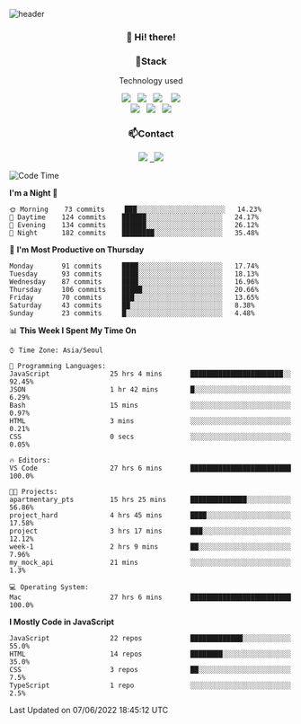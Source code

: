 ![header](https://capsule-render.vercel.app/api?type=waving&color=gradient&height=200&text=Che-ri&fontAlign=70&fontAlignY=40&animation=twinkling)

<h3 align="center">👋 Hi! there!</h3>

<h3 align="center">📌Stack</h3>
<p align="center">Technology used</p>
<div align="center"><img src="https://img.shields.io/badge/HTML5-e74c3c?style=flat-square&logo=HTML5&logoColor=white"></img> &nbsp <img src="https://img.shields.io/badge/CSS3-0A84FF?style=flat-square&logo=CSS3&logoColor=white"></img>  &nbsp <img src="https://img.shields.io/badge/SCSS-fd79a8?style=flat-square&logo=Sass&logoColor=white"/></a>&nbsp  &nbsp <img src="https://img.shields.io/badge/styled%2Dcomponents-DB7093?style=flat-square&logo=styled%2Dcomponents&logoColor=white"/></a>
<br><img src="https://img.shields.io/badge/JavaScript-FFCD11?style=flat-square&logo=JavaScript&logoColor=white"></img> &nbsp <img src="https://img.shields.io/badge/React-00BCF6?style=flat-square&logo=React&logoColor=white"></img> &nbsp <img src="https://img.shields.io/badge/Redux-764ABC?style=flat-square&logo=Redux&logoColor=white"/></a></div>

<h3 align="center">📫Contact</h3>
<div align="center"><a href="https://cheri.tistory.com/"><img src="https://img.shields.io/badge/Cheri-AD29B6?style=flat-square&logo=Tidal&logoColor=white"/></a> <a href="rnjs1135@gmail.com"> &nbsp <img src="https://img.shields.io/badge/Gmail-EA4335?style=flat-square&logo=Gmail&logoColor=white"/></a></div>

<!--START_SECTION:waka-->
![Code Time](http://img.shields.io/badge/Code%20Time-0%20secs-blue)

**I'm a Night 🦉** 

```text
🌞 Morning    73 commits     ███░░░░░░░░░░░░░░░░░░░░░░   14.23% 
🌆 Daytime    124 commits    ██████░░░░░░░░░░░░░░░░░░░   24.17% 
🌃 Evening    134 commits    ██████░░░░░░░░░░░░░░░░░░░   26.12% 
🌙 Night      182 commits    ████████░░░░░░░░░░░░░░░░░   35.48%

```
📅 **I'm Most Productive on Thursday** 

```text
Monday       91 commits     ████░░░░░░░░░░░░░░░░░░░░░   17.74% 
Tuesday      93 commits     ████░░░░░░░░░░░░░░░░░░░░░   18.13% 
Wednesday    87 commits     ████░░░░░░░░░░░░░░░░░░░░░   16.96% 
Thursday     106 commits    █████░░░░░░░░░░░░░░░░░░░░   20.66% 
Friday       70 commits     ███░░░░░░░░░░░░░░░░░░░░░░   13.65% 
Saturday     43 commits     ██░░░░░░░░░░░░░░░░░░░░░░░   8.38% 
Sunday       23 commits     █░░░░░░░░░░░░░░░░░░░░░░░░   4.48%

```


📊 **This Week I Spent My Time On** 

```text
⌚︎ Time Zone: Asia/Seoul

💬 Programming Languages: 
JavaScript               25 hrs 4 mins       ███████████████████████░░   92.45% 
JSON                     1 hr 42 mins        █░░░░░░░░░░░░░░░░░░░░░░░░   6.29% 
Bash                     15 mins             ░░░░░░░░░░░░░░░░░░░░░░░░░   0.97% 
HTML                     3 mins              ░░░░░░░░░░░░░░░░░░░░░░░░░   0.21% 
CSS                      0 secs              ░░░░░░░░░░░░░░░░░░░░░░░░░   0.05%

🔥 Editors: 
VS Code                  27 hrs 6 mins       █████████████████████████   100.0%

🐱‍💻 Projects: 
apartmentary_pts         15 hrs 25 mins      ██████████████░░░░░░░░░░░   56.86% 
project_hard             4 hrs 45 mins       ████░░░░░░░░░░░░░░░░░░░░░   17.58% 
project                  3 hrs 17 mins       ███░░░░░░░░░░░░░░░░░░░░░░   12.12% 
week-1                   2 hrs 9 mins        ██░░░░░░░░░░░░░░░░░░░░░░░   7.96% 
my_mock_api              21 mins             ░░░░░░░░░░░░░░░░░░░░░░░░░   1.3%

💻 Operating System: 
Mac                      27 hrs 6 mins       █████████████████████████   100.0%

```

**I Mostly Code in JavaScript** 

```text
JavaScript               22 repos            █████████████░░░░░░░░░░░░   55.0% 
HTML                     14 repos            ████████░░░░░░░░░░░░░░░░░   35.0% 
CSS                      3 repos             ██░░░░░░░░░░░░░░░░░░░░░░░   7.5% 
TypeScript               1 repo              ░░░░░░░░░░░░░░░░░░░░░░░░░   2.5%

```



 Last Updated on 07/06/2022 18:45:12 UTC
<!--END_SECTION:waka-->
